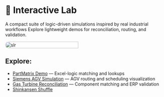 <div class="lab-flair"></div>

# 🧪 Interactive Lab

A compact suite of logic-driven simulations inspired by real industrial workflows
Explore lightweight demos for reconciliation, routing, and validation.

<div style="display:flex;flex-wrap:wrap;gap:10px">
  <img src="/alvin-site/JPG_VID/slr1.jpg" 
       alt="slr" 
       width="68%" 
       style="border-radius:12px;">
</div>

## Explore:
- [PartMatrix Demo](partmatrix.md) — Excel-logic matching and lookups  
- [Siemens AGV Simulation](agv.md) — AGV routing and scheduling visualization  
- [Gas Turbine Reconciliation](turbine.md) — Component matching and ERP validation
- [Shinkansen Shuffle](skn.md)
